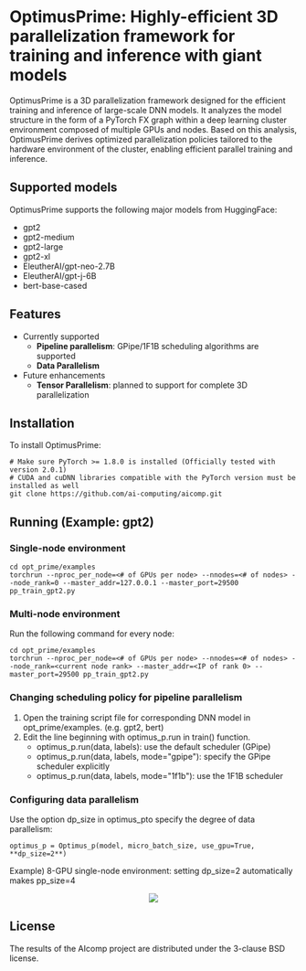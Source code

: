 # OptimusPrime: Highly-efficient 3D parallelization framework for training and inference with giant models

OptimusPrime is a 3D parallelization framework designed for the efficient training and inference of large-scale DNN models. 
It analyzes the model structure in the form of a PyTorch FX graph within a deep learning cluster environment composed of multiple GPUs and nodes. 
Based on this analysis, OptimusPrime derives optimized parallelization policies tailored to the hardware environment of the cluster, 
enabling efficient parallel training and inference.

## Supported models

OptimusPrime supports the following major models from HuggingFace:

* gpt2
* gpt2-medium 
* gpt2-large
* gpt2-xl
* EleutherAI/gpt-neo-2.7B
* EleutherAI/gpt-j-6B
* bert-base-cased

## Features

* Currently supported
  * **Pipeline parallelism**: GPipe/1F1B scheduling algorithms are supported
  * **Data Parallelism** 
* Future enhancements
  * **Tensor Parallelism**: planned to support for complete 3D parallelization

## Installation

To install OptimusPrime:

    # Make sure PyTorch >= 1.8.0 is installed (Officially tested with version 2.0.1)
    # CUDA and cuDNN libraries compatible with the PyTorch version must be installed as well 
    git clone https://github.com/ai-computing/aicomp.git

## Running (Example: gpt2)

### Single-node environment

    cd opt_prime/examples
    torchrun --nproc_per_node=<# of GPUs per node> --nnodes=<# of nodes> --node_rank=0 --master_addr=127.0.0.1 --master_port=29500 pp_train_gpt2.py

### Multi-node environment

Run the following command for every node:

    cd opt_prime/examples
    torchrun --nproc_per_node=<# of GPUs per node> --nnodes=<# of nodes> --node_rank=<current node rank> --master_addr=<IP of rank 0> --master_port=29500 pp_train_gpt2.py

### Changing scheduling policy for pipeline parallelism

1. Open the training script file for corresponding DNN model in opt_prime/examples. (e.g. gpt2, bert)
2. Edit the line beginning with optimus_p.run in train() function.
   * optimus_p.run(data, labels): use the default scheduler (GPipe)
   * optimus_p.run(data, labels, mode="gpipe"): specify the GPipe scheduler explicitly
   * optimus_p.run(data, labels, mode="1f1b"): use the 1F1B scheduler

### Configuring data parallelism

Use the option dp_size in optimus_pto specify the degree of data parallelism:

    optimus_p = Optimus_p(model, micro_batch_size, use_gpu=True, **dp_size=2**)

Example) 8-GPU single-node environment: setting dp_size=2 automatically makes pp_size=4

<p align="center">
  <img src="https://github.com/ai-computing/aicomp/assets/42994087/9b3546a0-a22a-4014-95a2-420cf742e8be">
</p>

## License

The results of the AIcomp project are distributed under the 3-clause BSD license.
